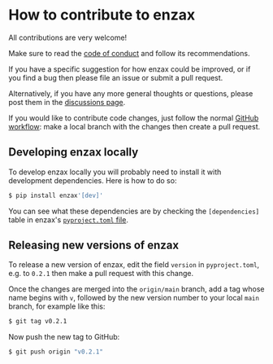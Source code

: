 # How to contribute to enzax

All contributions are very welcome!

Make sure to read the [code of conduct](https://github.com/dtu-qmcm/CODE_OF_CONDUCT.md) and follow its recommendations.

If you have a specific suggestion for how enzax could be improved, or if you find a bug then please file an issue or submit a pull request.

Alternatively, if you have any more general thoughts or questions, please post them in the [discussions page](https://github.com/dtu-qmcmc/enzax/discussions).

If you would like to contribute code changes, just follow the normal [GitHub workflow](https://docs.github.com/en/get-started/quickstart/github-flow): make a local branch with the changes then create a pull request.

## Developing enzax locally

To develop enzax locally you will probably need to install it with development dependencies. Here is how to do so:

```sh
$ pip install enzax'[dev]'
```

You can see what these dependencies are by checking the `[dependencies]` table in enzax's [`pyproject.toml` file](https://github.com/dtu-qmcm/enzax/blob/main/pyproject.toml).

## Releasing new versions of enzax

To release a new version of enzax, edit the field `version` in `pyproject.toml`, e.g. to `0.2.1` then make a pull request with this change.

Once the changes are merged into the `origin/main` branch, add a tag whose name begins with `v`, followed by the new version number to your local `main` branch, for example like this:

```sh
$ git tag v0.2.1
```

Now push the new tag to GitHub:

```sh
$ git push origin "v0.2.1"
```
